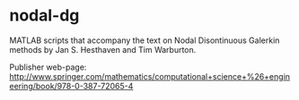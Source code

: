 nodal-dg
========

MATLAB scripts that accompany the text on Nodal Disontinuous Galerkin methods by Jan S. Hesthaven and Tim Warburton.

Publisher web-page: http://www.springer.com/mathematics/computational+science+%26+engineering/book/978-0-387-72065-4

